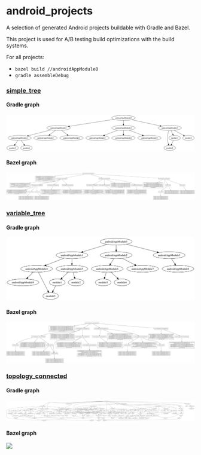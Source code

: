 # android_projects

A selection of generated Android projects buildable with Gradle and Bazel.

This project is used for A/B testing build optimizations with the build systems.

For all projects:

- `bazel build //androidAppModule0`
- `gradle assembleDebug`

### [simple_tree](/simple_tree)

#### Gradle graph

![](simple_tree/gradle_graph.png)

#### Bazel graph

![](simple_tree/bazel_graph.png)

### [variable_tree](/variable_tree)

#### Gradle graph

![](variable_tree/gradle_graph.png)

#### Bazel graph

![](variable_tree/bazel_graph.png)

### [topology_connected](/topology_connected)

#### Gradle graph

![](topology_connected/gradle_graph.png)

#### Bazel graph

![](topology_connected/bazel_graph.png)
